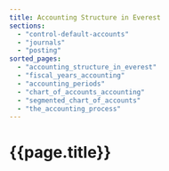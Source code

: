 ```yaml
---
title: Accounting Structure in Everest
sections:
  - "control-default-accounts"
  - "journals"
  - "posting"
sorted_pages:
  - "accounting_structure_in_everest"
  - "fiscal_years_accounting"
  - "accounting_periods"
  - "chart_of_accounts_accounting"
  - "segmented_chart_of_accounts"
  - "the_accounting_process"
---
```

# {{page.title}}
